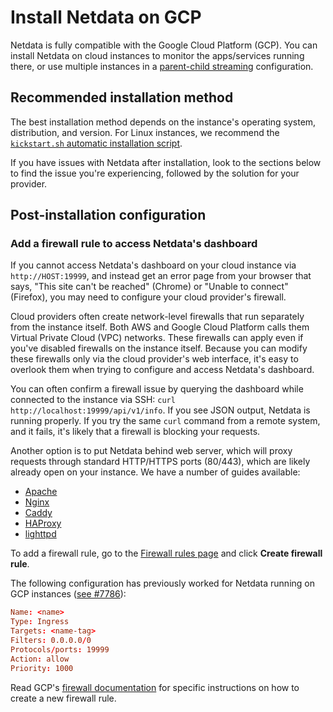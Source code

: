 <!--
title: "Install Netdata on GCP"
description: "The Netdata Agent runs on all popular cloud providers, but often requires additional steps and configuration for full functionality."
custom_edit_url: https://github.com/netdata/netdata/edit/master/packaging/installer/methods/gcp.md
sidebar_label: "GCP"
learn_status: "Published"
learn_topic_type: "Tasks"
learn_rel_path: "Installation/Install on specific environments"
-->

# Install Netdata on GCP

Netdata is fully compatible with the Google Cloud Platform (GCP).
You can install Netdata on cloud instances to monitor the apps/services running there, or use
multiple instances in a [parent-child streaming](/src/streaming/README.md) configuration.

## Recommended installation method

The best installation method depends on the instance's operating system, distribution, and version. For Linux instances,
we recommend the [`kickstart.sh` automatic installation script](/packaging/installer/methods/kickstart.md).

If you have issues with Netdata after installation, look to the sections below to find the issue you're experiencing,
followed by the solution for your provider.

## Post-installation configuration

### Add a firewall rule to access Netdata's dashboard

If you cannot access Netdata's dashboard on your cloud instance via `http://HOST:19999`, and instead get an error page
from your browser that says, "This site can't be reached" (Chrome) or "Unable to connect" (Firefox), you may need to
configure your cloud provider's firewall.

Cloud providers often create network-level firewalls that run separately from the instance itself. Both AWS and Google
Cloud Platform calls them Virtual Private Cloud (VPC) networks. These firewalls can apply even if you've disabled
firewalls on the instance itself. Because you can modify these firewalls only via the cloud provider's web interface,
it's easy to overlook them when trying to configure and access Netdata's dashboard.

You can often confirm a firewall issue by querying the dashboard while connected to the instance via SSH: `curl
http://localhost:19999/api/v1/info`. If you see JSON output, Netdata is running properly. If you try the same `curl`
command from a remote system, and it fails, it's likely that a firewall is blocking your requests.

Another option is to put Netdata behind web server, which will proxy requests through standard HTTP/HTTPS ports
(80/443), which are likely already open on your instance. We have a number of guides available:

-   [Apache](/docs/netdata-agent/configuration/running-the-netdata-agent-behind-a-reverse-proxy/Running-behind-apache.md)
-   [Nginx](/docs/netdata-agent/configuration/running-the-netdata-agent-behind-a-reverse-proxy/Running-behind-nginx.md)
-   [Caddy](/docs/netdata-agent/configuration/running-the-netdata-agent-behind-a-reverse-proxy/Running-behind-caddy.md)
-   [HAProxy](/docs/netdata-agent/configuration/running-the-netdata-agent-behind-a-reverse-proxy/Running-behind-haproxy.md)
-   [lighttpd](/docs/netdata-agent/configuration/running-the-netdata-agent-behind-a-reverse-proxy/Running-behind-lighttpd.md)


To add a firewall rule, go to the [Firewall rules page](https://console.cloud.google.com/networking/firewalls/list) and
click **Create firewall rule**.

The following configuration has previously worked for Netdata running on GCP instances
([see #7786](https://github.com/netdata/netdata/issues/7786)):

```conf
Name: <name>
Type: Ingress
Targets: <name-tag>
Filters: 0.0.0.0/0
Protocols/ports: 19999
Action: allow
Priority: 1000
```

Read GCP's [firewall documentation](https://cloud.google.com/vpc/docs/using-firewalls) for specific instructions on how
to create a new firewall rule.

